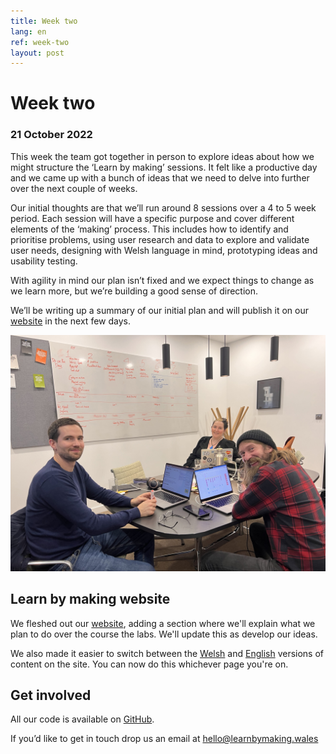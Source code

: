 ```yaml
---
title: Week two
lang: en
ref: week-two
layout: post
---
```


# Week two
### 21 October 2022

This week the team got together in person to explore ideas about how we might structure the ‘Learn by making’ sessions. It felt like a productive day and we came up with a bunch of ideas that we need to delve into further over the next couple of weeks.

Our initial thoughts are that we’ll run around 8 sessions over a 4 to 5 week period. Each session will have a specific purpose and cover different elements of the ‘making’ process. This includes how to identify and prioritise problems, using user research and data to explore and validate user needs, designing with Welsh language in mind, prototyping ideas and usability testing.

With agility in mind our plan isn’t fixed and we expect things to change as we learn more, but we’re building a good sense of direction.

We’ll be writing up a summary of our initial plan and will publish it on our [website](http://learnbymaking.wales/en/) in the next few days.

![Gwen, Colm and Matt doing some planning; Jamie is behind the camera](/assets/images/planning.jpg)

## Learn by making website

We fleshed out our [website](https://learnbymaking.wales/en), adding a section where we'll explain what we plan to do over the course the labs. We'll update this as develop our ideas.

We also made it easier to switch between the [Welsh](https://learnbymaking.wales/cy) and [English](https://learnbymaking.wales/en) versions of content on the site. You can now do this whichever page you're on.

## Get involved

All our code is available on [GitHub](https://github.com/orgs/learnbymakingwales/repositories).

If you’d like to get in touch drop us an email at [hello@learnbymaking.wales](hello@learnbymaking.wales)
